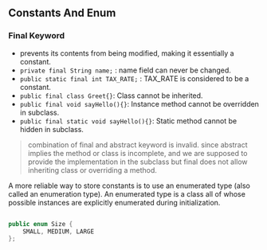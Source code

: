 ## Constants And Enum


### Final Keyword
- prevents its contents from being modified, making it essentially a constant.
- `private final String name;` : name field can never be changed.
- `public static final int TAX_RATE;` : TAX_RATE is considered to be a constant.
- `public final class Greet{}`: Class cannot be inherited.
- `public final void sayHello(){}`: Instance method cannot be overridden in subclass.
- `public final static void sayHello(){}`: Static method cannot be hidden in subclass.

> combination of final and abstract keyword is invalid. since abstract implies the method or class is incomplete,
> and we are supposed to provide the implementation in the subclass but final does not allow inheriting class 
> or overriding a method.

A more reliable way to store constants is to use an enumerated type (also called
an enumeration type). An enumerated type is a class all of whose possible
instances are explicitly enumerated during initialization.


```java

public enum Size { 
    SMALL, MEDIUM, LARGE
};


```
